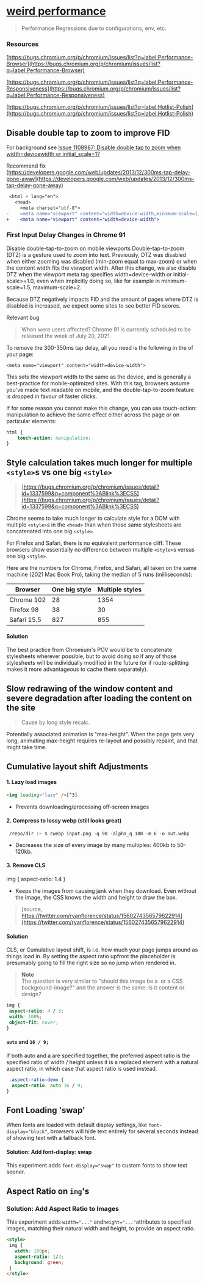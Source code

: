 # [weird performance](#)

> Performance Regressions due to configurations, env, etc.


### Resources

[https://bugs.chromium.org/p/chromium/issues/list?q=label:Performance-Browser](https://bugs.chromium.org/p/chromium/issues/list?q=label:Performance-Browser)

[https://bugs.chromium.org/p/chromium/issues/list?q=label:Performance-Responsiveness](https://bugs.chromium.org/p/chromium/issues/list?q=label:Performance-Responsiveness)

[https://bugs.chromium.org/p/chromium/issues/list?q=label:Hotlist-Polish](https://bugs.chromium.org/p/chromium/issues/list?q=label:Hotlist-Polish)


## Disable double tap to zoom to improve FID

For background see [Issue 1108987: Disable double tap to zoom when width=devicewidth or initial_scale=1?](https://bugs.chromium.org/p/chromium/issues/detail?id%3D1108987&sa=D&usg=AFQjCNEbEVB7yYOkxIKuB9z6v9m2Vpf0SA)

Recommend fix [https://developers.google.com/web/updates/2013/12/300ms-tap-delay-gone-away](https://developers.google.com/web/updates/2013/12/300ms-tap-delay-gone-away)

~~~diff
 <html ⚡ lang="en">
   <head>
     <meta charset="utf-8">
-    <meta name="viewport" content="width=device-width,minimum-scale=1,initial-scale=1">
+    <meta name="viewport" content="width=device-width">
~~~

### First Input Delay Changes in Chrome 91

Disable double-tap-to-zoom on mobile viewports
Double-tap-to-zoom (DTZ) is a gesture used to zoom into text. Previously, DTZ was disabled when either zooming was disabled (min-zoom equal to max-zoom) or when the content width fits the viewport width. After this change, we also disable DTZ when the viewport meta tag specifies width=device-width or initial-scale>=1.0, even when implicitly doing so, like for example in minimum-scale=1.5, maximum-scale=2.

Because DTZ negatively impacts FID and the amount of pages where DTZ is disabled is increased, we expect some sites to see better FID scores.

Relevant bug

> When were users affected?
> Chrome 91 is currently scheduled to be released the week of July 20, 2021.

To remove the 300-350ms tap delay, all you need is the following in the <head> of your page:

```
<meta name="viewport" content="width=device-width">
```
This sets the viewport width to the same as the device, and is generally a best-practice for mobile-optimized sites. With this tag, browsers assume you've made text readable on mobile, and the double-tap-to-zoom feature is dropped in favour of faster clicks.

If for some reason you cannot make this change, you can use touch-action: manipulation to achieve the same effect either across the page or on particular elements:
 
```css
html {
    touch-action: manipulation;
}
```

 
## Style calculation takes much longer for multiple `<style>`s vs one big `<style>`
 
> [https://bugs.chromium.org/p/chromium/issues/detail?id=1337599&q=component%3ABlink%3ECSS](https://bugs.chromium.org/p/chromium/issues/detail?id=1337599&q=component%3ABlink%3ECSS)
 
Chrome seems to take much longer to calculate style for a DOM with multiple `<style>`s in the `<head>` than when those same stylesheets are concatenated into one big `<style>`.

For Firefox and Safari, there is no equivalent performance cliff. These browsers show essentially no difference between multiple `<style>`s versus one big `<style>`.

Here are the numbers for Chrome, Firefox, and Safari, all taken on the same machine (2021 Mac Book Pro), taking the median of 5 runs (milliseconds):

| Browser     | One big style | Multiple styles |
|-------------|---------------|-----------------|
| Chrome 102  | 28            | 1354            |
| Firefox 98  | 38            | 30              |
| Safari 15.5 | 827           | 855             |


 #### Solution
 
The best practice from Chromium's POV would be to concatenate stylesheets wherever possible, but to avoid doing so if any of those stylesheets will be individually modified in the future (or if route-splitting makes it more advantageous to cache them separately).
 
 ##  Slow redrawing of the window content and severe degradation after loading the content on the site
 
 >  Cause by long style recalc.

Potentially associated animation is "max-height". When the page gets very long, animating max-height requires re-layout and possibly repaint, and that might take time.

 
 ## Cumulative layout shift Adjustments
 
 #### 1. Lazy load images
```html
<img loading="lazy" />[^3]
```
- Prevents downloading/processing off-screen images

 #### 2. Compress to lossy webp (still looks great)
```console
 /repo/dir :~ $ cwebp input.png -q 90 -alpha_q 100 -m 6 -o out.webp
```
- Decreases the size of every image by many multiples: 400kb to 50-120kb.

 #### 3. Remove CLS
img { aspect-ratio: 1.4 }
- Keeps the images from causing jank when they download. Even without the image, the CSS knows the width and height to draw the box.
 
> [source, https://twitter.com/ryanflorence/status/1560274356579622914](https://twitter.com/ryanflorence/status/1560274356579622914)
 
#### Solution
 
CLS, or Cumulative layout shift, is i.e. how much your page jumps around as things load in. By setting the aspect ratio upfront the placeholder is presumably going to fill the right size so no jump when rendered in.
 
>**Note**     
> The question is very similar to "should this image be a <img> or a CSS background-image?" and the answer is the same: Is it content or design?

[^3]: [see https://jakearchibald.com/2022/img-aspect-ratio/](https://jakearchibald.com/2022/img-aspect-ratio/)
 
 ```css
 img {
  aspect-ratio: 4 / 3;
  width: 100%;
  object-fit: cover;
}
```

#### `auto` and `16 / 9;`
If both auto and a <ratio> are specified together, the preferred aspect ratio is the specified ratio of width / height unless it is a replaced element with a natural aspect ratio, in which case that aspect ratio is used instead.
```css
 .aspect-ratio-demo {
  aspect-ratio: auto 16 / 9;
}
```
 
## Font Loading 'swap'
 
 When fonts are loaded with default display settings, like `font-display="block"`, browsers will hide text entirely for several seconds instead of showing text with a fallback font.

#### Solution: Add font-display: swap
This experiment adds `font-display="swap"` to custom fonts to show text sooner.

 ## Aspect Ratio on `img`'s
 
### Solution: Add Aspect Ratio to Images
This experiment adds `width="..."` and` height="..." `attributes to specified images, matching their natural width and height, to provide an aspect ratio.
 
 ```html
 <style>
  img {
    width: 100px;
    aspect-ratio: 1/2;
    background: green;
  }
</style>
 ```
